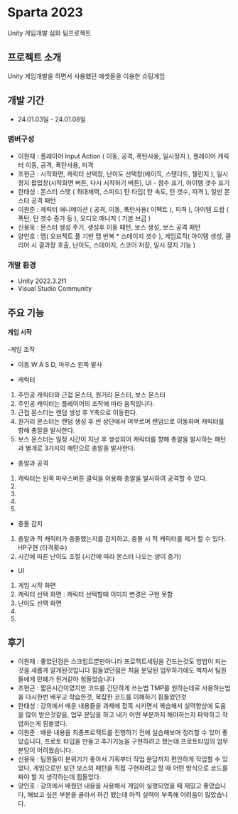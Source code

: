 # Sparta 2023
Unity 게임개발 심화 팀프로젝트

## 프로젝트 소개
Unity 게임개발을 하면서 사용했던 에셋들을 이용한 슈팅게임

## 개발 기간
* 24.01.03일 - 24.01.08일

### 맴버구성
 - 이원재 : 플레이어 Input Action ( 이동, 공격, 폭탄사용, 일시정지 ), 플레이어 캐릭터 이동, 공격, 폭탄사용, 피격
 - 조현근 : 시작화면, 캐릭터 선택창, 난이도 선택창(베이직, 스탠다드, 챌린지 ), 일시 정지 팝업창(시작화면 버튼, 다시 시작하기 버튼), UI - 점수 표기, 아이템 갯수 표기
 - 한태성 : 몬스터 스탯 ( 최대체력, 스피드) 탄 타입( 탄 속도, 탄 갯수, 피격 ), 일반 몬스터 공격 패턴
 - 이원준 : 캐릭터 애니메이션 ( 공격, 이동, 폭탄사용( 이펙트 ), 피격 ), 아이템 드랍 ( 폭탄, 탄 갯수 증가 등 ), 오디오 매니저 ( 기본 브금 )
 - 신용욱 : 몬스터 생성 주기, 생성후 이동 패턴, 보스 생성, 보스 공격 패턴
 - 양인호 : 맵( 오브젝트 풀 기반 맵 반복 * 스테이지 갯수 ), 게임로직( 아이템 생성, 클리어 시 결과창 호출, 난이도, 스테이지, 스코어 저장, 일시 정지 기능 )

### 개발 환경
- Unity 2022.3.2f1
- Visual Studio Community

## 주요 기능


#### 게임 시작
-게임 조작
 - 이동 W A S D, 마우스 왼쪽 발사

- 캐릭터
 1. 주인공 캐릭터와 근접 몬스터, 원거리 몬스터, 보스 몬스터 
 2. 주인공 캐릭터는 플레이어의 조작에 따라 움직입니다.
 3. 근접 몬스터는 랜덤 생성 후 Y축으로 이동한다.
 4. 원거리 몬스터는 랜덤 생성 후 씬 상단에서 머무르며 랜덤으로 이동하며 캐릭터를 향해 총알을 발사한다.
 5. 보스 몬스터는 일정 시간이 지난 후 생성되어 캐릭터를 향해 총알을 발사하는 패턴과 별개로 3가지의 패턴으로 총알을 발사한다.
    
- 총알과 공격
 1. 캐릭터는 왼쪽 마우스버튼 클릭을 이용해 총알을 발사하여 공격할 수 있다.
 2.    
 3. 
 4. 
 5. 

- 충돌 감지
 1. 총알과 적 캐릭터가 충돌했는지를 감지하고, 충돌 시 적 캐릭터를 제거 할 수 있다. HP구현 (타격횟수)
 2. 시간에 따른 난이도 조절 (시간에 따라 몬스터 나오는 양이 증가) 

- UI
 1. 게임 시작 화면
 2. 캐릭터 선택 화면 : 캐릭터 선택할때 이미지 변경은 구현 못함
 3. 난이도 선택 화면
 4. 
 5.     

## 후기
 - 이원재 : 좋았던점은 스크립트뿐만아니라 프로젝트세팅을 건드는것도 방법이 되는것을 새롭게 알게된것입니다 힘들었던점은 처음 분담된 업무하기에도 벅차서 팀원들에게 민폐가 된거같아 힘들었습니다
 - 조현근 : 짧은시간이였지만 코드를 간단하게 쓰는법 TMP를 원하는데로 사용하는법을 다시한번 배우고 학습한것, 복잡한 코드를 이해하기 힘들었던것
 - 한태성 : 강의에서 배운 내용들을 과제에 접목 시키면서 복습해서 실력향상에 도움을 많이 받은것같음, 업무 분담을 하고 내가 어떤 부분까지 해야하는지 파악하고 작업하는게 힘들었다.
 - 이원준 : 배운 내용을 최종프로젝트를 진행하기 전에 실습해보며 정리할 수 있어 좋았습니다, 프로토 타입을 만들고 추가기능을 구현하려고 했는데 프로토타입의 업무분담이 어려웠습니다. 
 - 신용욱 : 팀원들이 분위기가 좋아서 기획부터 작업 분담까지 편안하게 작업할 수 있었다, 게임으로만 보던 보스의 패턴을 직접 구현하려고 할 때 어떤 방식으로 코드를 짜야 할 지 생각하는데 힘들었다.
 - 양인호 : 강의에서 배웠던 내용을 사용해서 게임이 실행되었을 때 재밌고 좋았습니다, 해보고 싶은 부분을 골라서 하긴 했는데 아직 실력이 부족해 어려움이 많았습니다.

